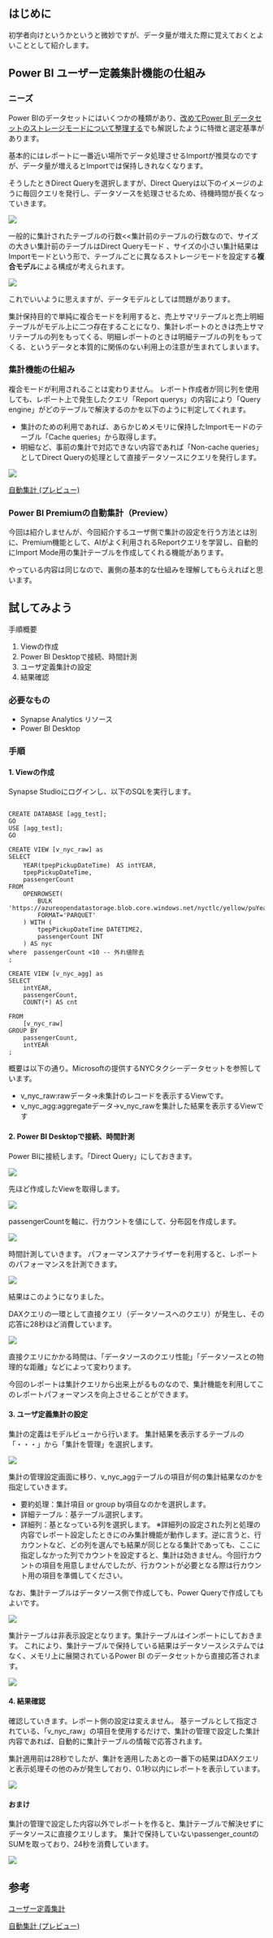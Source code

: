 ## はじめに

初学者向けというかというと微妙ですが、データ量が増えた際に覚えておくとよいこととして紹介します。

## Power BI ユーザー定義集計機能の仕組み

### ニーズ

Power BIのデータセットにはいくつかの種類があり、[改めてPower BI データセットのストレージモードについて整理する](https://qiita.com/ryoma-nagata/items/0e8cce4497474df63839)でも解説したように特徴と選定基準があります。

基本的にはレポートに一番近い場所でデータ処理させるImportが推奨なのですが、データ量が増えるとImportでは保持しきれなくなります。

そうしたときDirect Queryを選択しますが、Direct Queryは以下のイメージのように毎回クエリを発行し、データソースを処理させるため、待機時間が長くなっていきます。

![](https://qiita-user-contents.imgix.net/https%3A%2F%2Fqiita-image-store.s3.ap-northeast-1.amazonaws.com%2F0%2F281819%2Fd11e4ba2-0436-0193-c3c1-1b90f70d484f.png?ixlib=rb-4.0.0&auto=format&gif-q=60&q=75&w=1400&fit=max&s=6667ce9ce0239312d53da76399983140)

一般的に集計されたテーブルの行数<<集計前のテーブルの行数なので、サイズの大きい集計前のテーブルはDirect Queryモード 、サイズの小さい集計結果はImportモードという形で、テーブルごとに異なるストレージモードを設定する**複合モデル**による構成が考えられます。

![](https://qiita-user-contents.imgix.net/https%3A%2F%2Fqiita-image-store.s3.ap-northeast-1.amazonaws.com%2F0%2F281819%2Fafd66cba-1790-b0bb-f61c-3caaa0c97d9f.png?ixlib=rb-4.0.0&auto=format&gif-q=60&q=75&w=1400&fit=max&s=d029cfeaa62b99d4bb79ab1542c574c5)

これでいいように思えますが、データモデルとしては問題があります。

集計保持目的で単純に複合モードを利用すると、売上サマリテーブルと売上明細テーブルがモデル上に二つ存在することになり、集計レポートのときは売上サマリテーブルの列をもってくる、明細レポートのときは明細テーブルの列をもってくる、というデータと本質的に関係のない利用上の注意が生まれてしまいます。


### 集計機能の仕組み

複合モードが利用されることは変わりません。
レポート作成者が同じ列を使用しても、レポート上で発生したクエリ「Report querys」の内容により「Query engine」がどのテーブルで解決するのかを以下のように判定してくれます。

- 集計のための利用であれば、あらかじめメモリに保持したImportモードのテーブル「Cache queries」から取得します。
- 明細など、事前の集計で対応できない内容であれば「Non-cache queries」としてDirect Queryの処理として直接データソースにクエリを発行します。

![](https://docs.microsoft.com/en-us/power-bi/admin/media/aggregations-automatic/auto-aggregations.png)

[自動集計 (プレビュー)](https://docs.microsoft.com/ja-jp/power-bi/admin/aggregations-auto#automatic-query-and-aggregations-management)

### Power BI Premiumの自動集計（Preview）

今回は紹介しませんが、今回紹介するユーザ側で集計の設定を行う方法とは別に、Premium機能として、AIがよく利用されるReportクエリを学習し、自動的にImport Mode用の集計テーブルを作成してくれる機能があります。

やっている内容は同じなので、裏側の基本的な仕組みを理解してもらえればと思います。

## 試してみよう

手順概要
1. Viewの作成
2. Power BI Desktopで接続、時間計測
3. ユーザ定義集計の設定
4. 結果確認

### 必要なもの

- Synapse Analytics リソース
- Power BI Desktop

### 手順

#### 1. Viewの作成

Synapse Studioにログインし、以下のSQLを実行します。



```sql:sql

CREATE DATABASE [agg_test];
GO
USE [agg_test];
GO 

CREATE VIEW [v_nyc_raw] as
SELECT
    YEAR(tpepPickupDateTime)　AS intYEAR,
    tpepPickupDateTime,
    passengerCount
FROM
    OPENROWSET(
        BULK 'https://azureopendatastorage.blob.core.windows.net/nyctlc/yellow/puYear=2018/puMonth=*/*.snappy.parquet',
        FORMAT='PARQUET'
    ) WITH (
        tpepPickupDateTime DATETIME2,
        passengerCount INT
    ) AS nyc
where  passengerCount <10 -- 外れ値除去
;

CREATE VIEW [v_nyc_agg] as
SELECT
    intYEAR,
    passengerCount,
    COUNT(*) AS cnt

FROM
    [v_nyc_raw]
GROUP BY
    passengerCount,
    intYEAR
;

```

概要は以下の通り。Microsoftの提供するNYCタクシーデータセットを参照しています。

- v_nyc_raw:rawデータ→未集計のレコードを表示するViewです。
- v_nyc_agg:aggregateデータ→v_nyc_rawを集計した結果を表示するViewです



#### 2. Power BI Desktopで接続、時間計測

Power BIに接続します。「Direct Query」にしておきます。

![](.image/2021-12-13-11-56-04.png)


先ほど作成したViewを取得します。

![](.image/2021-12-13-11-56-36.png)


passengerCountを軸に、行カウントを値にして、分布図を作成します。

![](.image/2021-12-13-12-06-05.png)

時間計測していきます。
パフォーマンスアナライザーを利用すると、レポートのパフォーマンスを計測できます。

![](.image/2021-12-13-12-06-24.png)

結果はこのようになりました。

DAXクエリの一環として直接クエリ（データソースへのクエリ）が発生し、その応答に28秒ほど消費しています。

![](.image/2021-12-13-12-07-22.png)

直接クエリにかかる時間は、「データソースのクエリ性能」「データソースとの物理的な距離」などによって変わります。

今回のレポートは集計クエリから出来上がるものなので、集計機能を利用してこのレポートパフォーマンスを向上させることができます。


#### 3. ユーザ定義集計の設定

集計の定義はモデルビューから行います。
集計結果を表示するテーブルの「・・・」から「集計を管理」を選択します。

![](.image/2021-12-13-12-09-44.png)

集計の管理設定画面に移り、v_nyc_aggテーブルの項目が何の集計結果なのかを指定していきます。
- 要約処理：集計項目 or group by項目なのかを選択します。
- 詳細テーブル：基テーブル選択します。
- 詳細列：基となっている列を選択します。
※詳細列の設定された列と処理の内容でレポート設定したときにのみ集計機能が動作します。逆に言うと、行カウントなど、どの列を選んでも結果が同じとなる集計であっても、ここに指定しなかった列でカウントを設定すると、集計は効きません。今回行カウントの項目を用意しませんでしたが、行カウントが必要となる際は行カウント用の項目を準備してください。

なお、集計テーブルはデータソース側で作成しても、Power Queryで作成してもよいです。

![](.image/2021-12-13-12-10-26.png)

集計テーブルは非表示設定となります。集計テーブルはインポートにしておきます。
これにより、集計テーブルで保持している結果はデータソースシステムではなく、メモリ上に展開されているPower BI のデータセットから直接応答されます。

![](.image/2021-12-13-12-11-21.png)

#### 4. 結果確認

確認していきます。レポート側の設定は変えません。
基テーブルとして指定されている、「v_nyc_raw」の項目を使用するだけで、集計の管理で設定した集計内容であれば、自動的に集計テーブルの情報で応答されます。

集計適用前は28秒でしたが、集計を適用したあとの一番下の結果はDAXクエリと表示処理その他のみが発生しており、0.1秒以内にレポートを表示しています。

![](.image/2021-12-13-12-12-18.png)

#### おまけ

集計の管理で設定した内容以外でレポートを作ると、集計テーブルで解決せずにデータソースに直接クエリします。
集計で保持していないpassenger_countのSUMを取っており、24秒を消費しています。

![](.image/2021-12-13-12-15-43.png)


## 参考

[ユーザー定義集計](https://docs.microsoft.com/ja-jp/power-bi/transform-model/aggregations-advanced)

[自動集計 (プレビュー)](https://docs.microsoft.com/en-us/power-bi/admin/aggregations-auto)